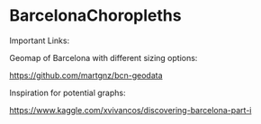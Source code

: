 # BarcelonaChoropleths

Important Links:

Geomap of Barcelona with different sizing options:

https://github.com/martgnz/bcn-geodata

Inspiration for potential graphs:

https://www.kaggle.com/xvivancos/discovering-barcelona-part-i
